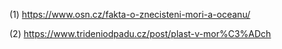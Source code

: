 (1) https://www.osn.cz/fakta-o-znecisteni-mori-a-oceanu/

(2) https://www.trideniodpadu.cz/post/plast-v-mor%C3%ADch
 
 
